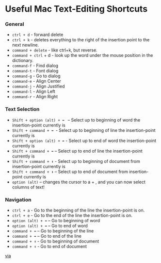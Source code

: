 # Useful Mac Text-Editing Shortcuts

### General 

- `ctrl + d`  - forward delete
- `ctrl + k`  - deletes everything to the right of the insertion point to the next newline.
- `command + delete` - like ctrl+k, but reverse.
- `command + ctrl` + d - look up the word under the mouse position in the dictionary.
- `command-f` - Find dialog
- `command-t` - Font dialog
- `command-g` - Go to dialog
- `command-e` - Align Center
- `command-j` - Align Justified
- `command-l` - Align Left
- `command-r` - Align Right

### Text Selection

- `Shift + option (alt) + ⬅ ` – Select up to beginning of word the insertion-point currently is
- `Shift + command + ⬅ `-  Select up to beginning of line the insertion-point currently is
- `Shift + option (alt) + ➡` - Select up to end of word the insertion-point currently is
- `Shift + command + ➡` – Select up to end of line the insertion-point currently is
- `Shift + command + ⬆` - Select up to beginning of document from insertion-point currently is
- `Shift + command + ⬇` – Select up to end of document from insertion-point currently is
- `option (alt)` – changes the cursor to a + , and you can now select columns of text!

### Navigation

- `ctrl + a` - Go to the beginning of the line the insertion-point is on.
- `ctrl + e` - Go to the end of the line the insertion-point is on.
- `option (alt) + ⬅` – Go to beginning of word
- `option (alt) + ➡` – Go to end of word
- `command + ⬅` – Go to beginning of the line
- `command + ➡` – Go to end of the line
- `command + ⬆` - Go to beginning of document
- `command + ⬇` - Go to end of document

[via](http://www.amsys.co.uk/2012/blog/useful-mac-text-editing-shortcuts)

